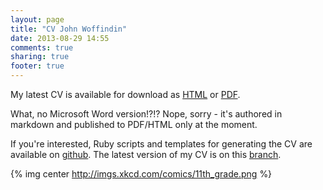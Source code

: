 ```yaml
---
layout: page
title: "CV John Woffindin"
date: 2013-08-29 14:55
comments: true
sharing: true
footer: true
---
```


My latest CV is available for download as [HTML][cv-html] or [PDF][cv-pdf].

What, no Microsoft Word version!?!? Nope, sorry - it's authored in markdown
and published to PDF/HTML only at the moment.

If you're interested, Ruby scripts and templates for generating the CV
are available on [github](https://github.com/jwoffindin/markdown-resume-ruby).
The latest version of my CV is on this [branch](https://github.com/jwoffindin/markdown-resume-ruby/tree/john_woffindin).

{% img center http://imgs.xkcd.com/comics/11th_grade.png %}

[cv-html]: /cv-john-woffindin/cv-john_woffindin.html

[cv-pdf]: /cv-john-woffindin/cv-john_woffindin.pdf


